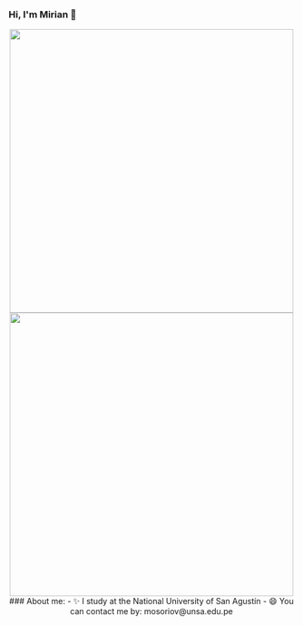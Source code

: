 ### Hi, I'm Mirian 👋
<div id='header' align='center'>
  <img src='https://media.giphy.com/media/idSEtVpsq0zpzKIhW1/giphy.gif' width='500'/>
  <img src='<a href="https://ibb.co/GkNQ6Rs"><img src="https://i.ibb.co/82tgC9z/Colorida-Patr-n-y-Formas-Abstractos-Saludos-de-Mejores-Amigos-Presentaci-n-Divertida-1.png" alt="Colorida-Patr-n-y-Formas-Abstractos-Saludos-de-Mejores-Amigos-Presentaci-n-Divertida-1" border="0"></a>' width='500'/>
### About me: 
- ✨ I study at the National University of San Agustín
- 😄 You can contact me by: mosoriov@unsa.edu.pe

<!--
**mirianosoriov/mirianosoriov** is a ✨ _special_ ✨ repository because its `README.md` (this file) appears on your GitHub profile.

Here are some ideas to get you started:
- ✨ I study at the National University of San Agustín
- 😄 You can contact me by: mosoriov@unsa.edu.pe
- 🔭 I’m currently working on ...
- 🌱 I’m currently learning ...
- 👯 I’m looking to collaborate on ...
- 🤔 I’m looking for help with ...
- 💬 Ask me about ...
- 📫 How to reach me: ...
- 😄 Pronouns: ...
- ⚡ Fun fact: ...
-->
